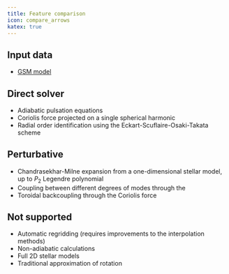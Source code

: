 ```yaml
---
title: Feature comparison
icon: compare_arrows
katex: true
---
```


## Input data

- [GSM model](https://gyre.readthedocs.io/en/stable/ref-guide/stellar-models/gsm-file-format.html)

## Direct solver

- Adiabatic pulsation equations
- Coriolis force projected on a single spherical harmonic
- Radial order identification using the Eckart-Scuflaire-Osaki-Takata scheme

## Perturbative

- Chandrasekhar-Milne expansion from a one-dimensional stellar model, up to $P_2$ Legendre polynomial
- Coupling between different degrees of modes through the 
- Toroidal backcoupling through the Coriolis force 

## Not supported

- Automatic regridding (requires improvements to the interpolation methods)
- Non-adiabatic calculations
- Full 2D stellar models
- Traditional approximation of rotation
